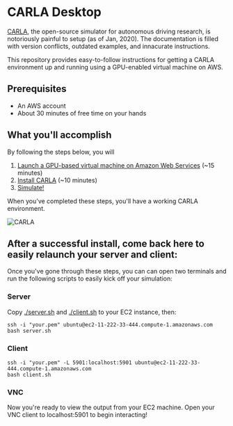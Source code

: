 # CARLA Desktop

[CARLA](http://carla.org), the open-source simulator for autonomous driving research, is notoriously painful to setup (as of Jan, 2020). The documentation is filled with version conflicts, outdated examples, and innacurate instructions. 

This repository provides easy-to-follow instructions for getting a CARLA environment up and running using a GPU-enabled virtual machine on AWS.

## Prerequisites

* An AWS account
* About 30 minutes of free time on your hands

## What you'll accomplish

By following the steps below, you will

1) [Launch a GPU-based virtual machine on Amazon Web Services](./Step1-AWS.md) (~15 minutes)
2) [Install CARLA](./Step2-CARLA.md) (~10 minutes)
4) [Simulate!](./Step3-Simulate.md)

When you've completed these steps, you'll have a working CARLA environment.

![CARLA](img/carla.gif)

## After a successful install, come back here to easily relaunch your server and client:

Once you've gone through these steps, you can can open two terminals and run the following scripts to easily kick off your simulation:

### Server

Copy [./server.sh](server.sh) and [./client.sh](client.sh) to your EC2 instance, then:

    ssh -i "your.pem" ubuntu@ec2-11-222-33-444.compute-1.amazonaws.com
    bash server.sh

### Client

    ssh -i "your.pem" -L 5901:localhost:5901 ubuntu@ec2-11-222-33-444.compute-1.amazonaws.com
    bash client.sh

### VNC

Now you're ready to view the output from your EC2 machine. Open your VNC client to localhost:5901 to begin interacting!
